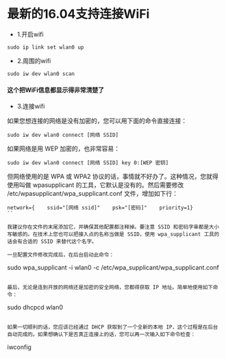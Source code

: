 # 最新的16.04支持连接WiFi

* 1.开启wifi
```
sudo ip link set wlan0 up
```

* 2.周围的wifi
```
sudo iw dev wlan0 scan
```
#### 这个把WiFi信息都显示得非常清楚了

* 3.连接wifi

如果您想连接的网络是没有加密的，您可以用下面的命令直接连接：
```
sudo iw dev wlan0 connect [网络 SSID]
```

如果网络是用 WEP 加密的，也非常容易：
```
sudo iw dev wlan0 connect [网络 SSID] key 0:[WEP 密钥]
```
但网络使用的是 WPA 或 WPA2 协议的话，事情就不好办了。这种情况，您就得使用叫做 wpasupplicant 的工具，它默认是没有的。然后需要修改 /etc/wpasupplicant/wpa_supplicant.conf 文件，增加如下行：
```
network={    ssid="[网络 ssid]"    psk="[密码]"    priority=1}
``

我建议你​​在文件的末尾添加它，并确保其他配置都注释掉。要注意 SSID 和密码字串都是大小写敏感的。在技术上您也可以把接入点的名称当做是 SSID，使用 wpa_supplicant 工具的话会有合适的 SSID 来替代这个名字。

一旦配置文件修改完成后，在后台启动此命令：

```
sudo wpa_supplicant -i wlan0 -c /etc/wpa_supplicant/wpa_supplicant.conf
```

最后，无论是连到开放的网络还是加密的安全网络，您都得获取 IP 地址。简单地使用如下命令：

```
sudo dhcpcd wlan0
```

如果一切顺利的话，您应该已经通过 DHCP 获取到了一个全新的本地 IP，这个过程是在后台自动完成的。如果想确认下是否真正连接上的话，您可以再一次输入如下命令检查：

```
iwconfig
```
